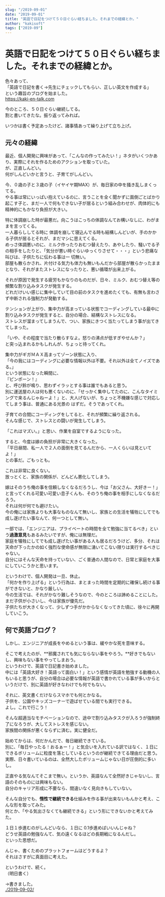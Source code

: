 ```yaml
---
slug: "/2019-09-01"
date: "2019-09-01"
title: "英語で日記をつけて５０日ぐらい経ちました。それまでの経緯とか。"
author: "kakisoft"
tags: ["2019-09"]
---
```


# 英語で日記をつけて５０日ぐらい経ちました。それまでの経緯とか。

色々あって、  
「英語で日記を書く→先生にチェックしてもらい、正しい英文を作成する」  
という趣旨のブログを始ました。  
<https://kaki-en-talk.com>  

今のところ、５０日ぐらい継続してる。  
割と書いてきたな。振り返ってみれば。  

いつかは書く予定あったけど、諸事情あって繰り上げて立ち上げ。  


## 元々の経緯
最近、個人開発に興味があって、「こんなの作ってみたい！」ネタがいくつかあり、実際にそれを作るためのアクションを取っていた。  
が、正直しんどい。  
何がしんどいかと言うと、子育てがしんどい。  

今、０歳の子と３歳の子（イヤイヤ期MAX）が、毎日家の中を掻き乱しまくってる。  
やる事は常にいっぱい抱えているのに、言うことを全く聞かずに面倒ごとばかり起こす子と、まだ一人で何もできない子が居るという組み合わせが、肉体的にも精神的にもかなり負担が大きい。  

特に体調崩した時が最悪だ。向こうはこっちの体調なんてお構いなしに、わがままを言ってくる。  
一人暮らししてる時に 体調を崩して寝込んでる時も結構しんどいが、手のかかる子供が居るとそれが、まだマシに思えてくる。  
めっさ体調悪いのに、ミルク作ったりおむつ替えたり、あやしたり、騒いでる子の相手をしたりと、「気分が悪い時ぐらいゆっくりさせて・・・」という悲痛な叫びは、子供たちに伝わる事は一 切無い。  
部屋も散らかされ、片付ける気力も体力も無いもんだから部屋が散らかったままとなり、それがまたストレスになったりと、悪い循環が出来上がる。  

それが原因で発生する疲労もかなりのものだが、日々、ミルク、おむつ替え等の頻繁な割り込みタスクが発生する。  
どれだけいい感じに集中していて目の前のタスクを進めたくても、有無も言わさず中断される強制力が発動する。  

テンションが上がり、集中力が高まっている状態でコーディングしている最中に割り込みタスクが発生すると、自分の場合、結構なストレスになる。  
ストレスが溜まってしまうんで、つい、家族にきつく当たってしまう事が出てきてしまった。  

「いや、その程度で当たり散らすなよ。怒りの沸点が低すぎやせんか？」  
と突っ込まれるかもしれんが、ちょっと待ってくれ。  

集中力がギガＭＡＸ高まってゾーン状態に入り、  
「今の我にはコーディングに必要な情報以外は不要。それ以外は全てノイズである。」  
という状態になった瞬間に、  
『ピンポーン！』  
と、呼び鈴が鳴り、思わずイラッとする事は誰でもあると思う。  
別に運送屋の人は何も悪くないのに、「せっかく集中してたのに、こんなタイミングで来るんじゃねーよ！」と、大人げないが、ちょっと不機嫌な感じで対応してしまう事は、普通にある光景の はずだ。そうであってくれ。  

子育ての合間にコーディングをしてると、それが頻繁に繰り返される。  
そんな感じで、ストレスとの闘いが発生してしまう。  

「これはマズい。」と思い、作業を自室でするようになった。  

すると、今度は嫁の負担が非常に大きくなった。  
「平日昼間、私一人で２人の面倒を見てるんだから、一人くらいは見といてよ！」  
との事だ。ごもっとも。  

これは非常に良くない。  
放っとくと、家族の関係が、どんどん悪化してしまう。  

嫁はそのうち俺の事を信頼しなくなるだろうし、今は「お父さん、大好きー！」と言ってくれる可愛い可愛い息子くんも、そのうち俺の事を相手にしなくなるだろう。  
それは何が何でも避けたい。  
今の俺には家族よりも大事なものなんて無いし、家族との生活を犠牲にしてでも成し遂げたい事なんて、何一つとして無い。  

一部では、「エンジニアは、プライベートの時間を全て勉強に当てるべき」という**過激意見**もあるみたいですが、俺には無理だ。  
家庭を犠牲にしてでも成し遂げたい事がある人も居るだろうけど、多分、それは天命が下ったかの如く強烈な使命感が無限に湧いてこない限りは実行するべきじゃない。  
自分にはそんな天命を持っていない、ごく普通の人間なので、日常と家庭を大事にしていこうかと思います。  

というわけで、個人開発は一旦、休止。  
「何かを作り上げる」という行為は、まとまった時間を定期的に確保し続ける事ができないと、かなり厳しい。  
今の生活では、それがかなり難しそうなので、今のところは諦めることにした。  
まだ子供が小さいし、今は家族が優先だ。  
子供たちが大きくなって、少しずつ手がかからなくなってきた頃に、徐々に再開していこう。  


## 何で英語ブログ？
しかし、エンジニアが成長をやめるという事は、緩やかな死を意味する。  

そこで考えたのが、**邪魔されても気にならない事をやろう。**好きでもないし、興味もない事をやってしまおう。  
というわけで、英語で日記書き始めました。  
中には「英語大好き！英語って面白い！」という感情が英語を勉強する動機の人もいると思うが、自分の場合は必要な情報が英語で書かれている事が多いからというだけで、別に英語が好きなわけでも何でもない。  

それに、英文書くだけならスマホでも何とかなる。  
子供を、公園やキッズコーナーで遊ばせている間でも実行できる。  
よし。これで行こう！  

そんな超適当なモチベーションなので、途中で割り込みタスクが入ろうが強制終了になろうが、大してストレスを感じない。  
家族間の関係が悪くならずに済む。実に健全だ。  

始めてからは、何だかんだで、毎日継続できている。  
別に、「毎日やったる！おるぁー！」と気合いを入れている訳ではなく、１日にできるボリュームに粒度を落としているというのが継続できてる理由だと思う。  
実際、日々書いているのは、全然大したボリュームじゃない日が圧倒的に多いし。  

正直やる気なんてそこまで無い。というか、英語なんて全然好きじゃないし、言語のそのものには興味もない。  
自分のキャリア形成に不要なら、間違いなく見向きもしていない。  

そんな自分でも、**惰性で継続できる**仕組みを作る事が出来ないもんかと考え、こんな形を取ってみた。  
何とか、「やる気出さなくても継続できる」という形にできないかと考えてみた。  

１日１歩進むのがしんどいなら、１日に 0.1歩進めばいいんじゃね？  
どうせ英語の勉強なんて、気の遠くなるほどの長期戦になるんだし。  
といった思想だ。  

んじゃ、書くためのプラットフォームはどうするよ？  
それはさすがに真面目に考えた。  

というわけで、続く。  
（明日書く）  

→書きました。  
[./2019-09-02/](./2019-09-02/)

